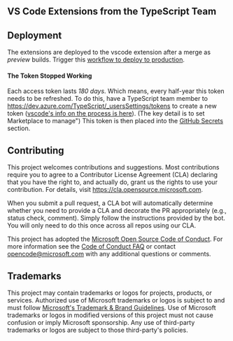 ## VS Code Extensions from the TypeScript Team

## Deployment

The extensions are deployed to the vscode extension after a merge as _preview_ builds. Trigger this [workflow to deploy to production](https://github.com/microsoft/TypeScript-VSCode-Extensions/actions/workflows/production-deploy.yml).

#### The Token Stopped Working

Each access token lasts _180 days_. Which means, every half-year this token needs to be refreshed. To do this, have a TypeScript team member to https://dev.azure.com/TypeScript/_usersSettings/tokens to create a new token ([vscode's info on the process is here](https://code.visualstudio.com/api/working-with-extensions/publishing-extension#get-a-personal-access-token)). (The key detail is to set Marketplace to manage") This token is then placed into the [GitHub Secrets](https://github.com/microsoft/TypeScript-VSCode-Extensions/settings/secrets/actions) section.

## Contributing

This project welcomes contributions and suggestions.  Most contributions require you to agree to a
Contributor License Agreement (CLA) declaring that you have the right to, and actually do, grant us
the rights to use your contribution. For details, visit https://cla.opensource.microsoft.com.

When you submit a pull request, a CLA bot will automatically determine whether you need to provide
a CLA and decorate the PR appropriately (e.g., status check, comment). Simply follow the instructions
provided by the bot. You will only need to do this once across all repos using our CLA.

This project has adopted the [Microsoft Open Source Code of Conduct](https://opensource.microsoft.com/codeofconduct/).
For more information see the [Code of Conduct FAQ](https://opensource.microsoft.com/codeofconduct/faq/) or
contact [opencode@microsoft.com](mailto:opencode@microsoft.com) with any additional questions or comments.

## Trademarks

This project may contain trademarks or logos for projects, products, or services. Authorized use of Microsoft 
trademarks or logos is subject to and must follow 
[Microsoft's Trademark & Brand Guidelines](https://www.microsoft.com/en-us/legal/intellectualproperty/trademarks/usage/general).
Use of Microsoft trademarks or logos in modified versions of this project must not cause confusion or imply Microsoft sponsorship.
Any use of third-party trademarks or logos are subject to those third-party's policies.
